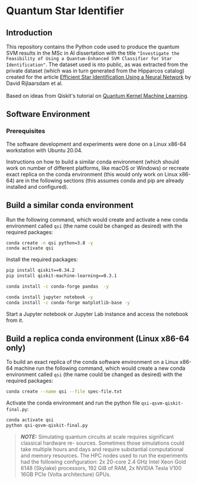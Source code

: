 # Quantum Star Identifier

## Introduction

This repository contains the Python code used to produce the quantum SVM results in the MSc in AI dissertation with the title `"Investigate the Feasibility of
Using a Quantum-Enhanced SVM Classifier for Star Identification"`. The dataset used is nto public, as was extracted from the private dataset (which was in turn generated from the Hipparcos catalog) created for the article [Efficient Star Identification Using a Neural Network](https://www.mdpi.com/1424-8220/20/13/3684) by David Rijlaarsdam et al.
<br><br>
Based on ideas from Qiskit's tutorial on [Quantum Kernel Machine Learning](https://github.com/Qiskit/qiskit-machine-learning/blob/main/docs/tutorials/03_quantum_kernel.ipynb).

## Software Environment

### Prerequisites

The software development and experiments were done on a Linux x86-64 workstation with Ubuntu 20.04.

Instructions on how to build a similar conda environment (which should work on number of different platforms, like macOS or Windows) or recreate exact replica on the conda environment (this would only work on Linux x86-64) are in the following sections (this assumes conda and pip are already installed and configured).

## Build a similar conda environment

Run the following command, which would create and activate a new conda environment called `qsi` (the name could be changed as desired) with the required packages:

```bash
conda create -n qsi python=3.8 -y
conda activate qsi
```

Install the required packages:

```bash
pip install qiskit==0.34.2
pip install qiskit-machine-learning==0.3.1

conda install -c conda-forge pandas  -y

conda install jupyter notebook -y
conda install -c conda-forge matplotlib-base -y
```

Start a Jupyter notebook or Jupyter Lab instance and access the notebook from it.

## Build a replica conda environment (Linux x86-64 only)

To build an exact replica of the conda software environment on a Linux x86-64 machine run the following command, which would create a new conda environment called `qsi` (the name could be changed as desired) with the required packages:

```bash
conda create --name qsi --file spec-file.txt
```

Activate the conda environment and run the python file `qsi-qsvm-qiskit-final.py`:

```bash
conda activate qsi
python qsi-qsvm-qiskit-final.py
```
> **_NOTE:_**  Simulating quantum circuits at scale requires significant classical hardware re- sources. Sometimes those simulations could take multiple hours and days and require substantial computational and memory resources. The HPC nodes used to run the experiments had the following configuration: 2x 20-core 2.4 GHz Intel Xeon Gold 6148 (Skylake) processors, 192 GiB of RAM, 2x NVIDIA Tesla V100 16GB PCIe (Volta architecture) GPUs.